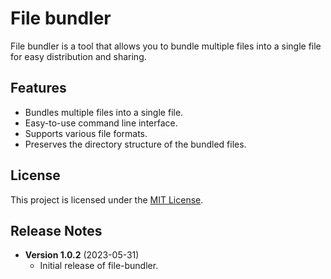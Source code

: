 
# File bundler

File bundler is a tool that allows you to bundle multiple files into a single file for easy distribution and sharing.

## Features

- Bundles multiple files into a single file.
- Easy-to-use command line interface.
- Supports various file formats.
- Preserves the directory structure of the bundled files.


## License

This project is licensed under the [MIT License](LICENSE).


## Release Notes

- **Version 1.0.2** (2023-05-31)
  - Initial release of file-bundler.
